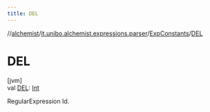 ```yaml
---
title: DEL
---
```

//[alchemist](../../../index.html)/[it.unibo.alchemist.expressions.parser](../index.html)/[ExpConstants](index.html)/[DEL](-d-e-l.html)



# DEL



[jvm]\
val [DEL](-d-e-l.html): [Int](https://kotlinlang.org/api/latest/jvm/stdlib/kotlin/-int/index.html)



RegularExpression Id.




